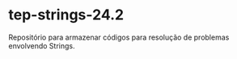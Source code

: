 # tep-strings-24.2
Repositório para armazenar códigos para resolução de problemas envolvendo Strings.
